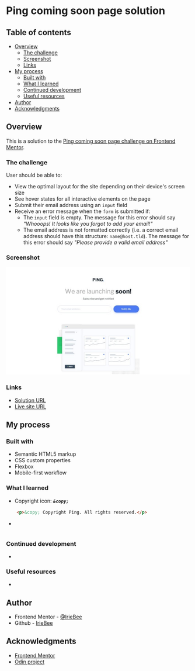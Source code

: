 # Ping coming soon page solution

## Table of contents

- [Overview](#overview)
    - [The challenge](#the-challenge)
    - [Screenshot](#screenshot)
    - [Links](#links)
- [My process](#my-process)
    - [Built with](#built-with)
    - [What I learned](#what-i-learned)
    - [Continued development](#continued-development)
    - [Useful resources](#useful-resources)
- [Author](#author)
- [Acknowledgments](#acknowledgments)

## Overview

This is a solution to the [Ping coming soon page challenge on Frontend Mentor](https://www.frontendmentor.io/challenges/ping-single-column-coming-soon-page-5cadd051fec04111f7b848da).

### The challenge

User should be able to:

- View the optimal layout for the site depending on their device's screen size
- See hover states for all interactive elements on the page
- Submit their email address using an `input` field
- Receive an error message when the `form` is submitted if:
    - The `input` field is empty. The message for this error should say *"Whooops! It looks like you forgot to add your email!"*
    - The email address is not formatted correctly (i.e. a correct email address should have this structure: `name@host.tld`). The message for this error should say *"Please provide a valid email address"*

### Screenshot

![](/images/screenshot.jpg)

### Links

* [Solution URL](https://github.com/IrieBee/fem-ping-coming-soon-page)
* [Live site URL](https://iriebee.github.io/fem-ping-coming-soon-page/)

## My process

### Built with

- Semantic HTML5 markup
- CSS custom properties
- Flexbox
- Mobile-first workflow

### What I learned

* Copyright icon: ***`&copy;`***
```html
    <p>&copy; Copyright Ping. All rights reserved.</p>
```
* 
```css

```

### Continued development

* 

### Useful resources

* 

## Author

- Frontend Mentor - [@IrieBee](https://www.frontendmentor.io/profile/iriebee)
- Github - [IrieBee](https://github.com/IrieBee)

## Acknowledgments

- [Frontend Mentor](https://www.frontendmentor.io)
- [Odin project](https://www.theodinproject.com/paths)